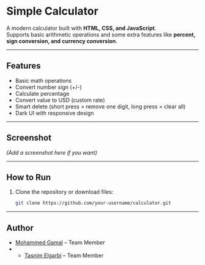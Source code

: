 # Simple Calculator

A modern calculator built with **HTML, CSS, and JavaScript**.  
Supports basic arithmetic operations and some extra features like **percent, sign conversion, and currency conversion**.  

---

## Features
- Basic math operations  
- Convert number sign (+/-)  
- Calculate percentage  
- Convert value to USD (custom rate)  
- Smart delete (short press = remove one digit, long press = clear all)  
- Dark UI with responsive design  

---

## Screenshot
*(Add a screenshot here if you want)*

---

## How to Run
1. Clone the repository or download files:
   ```bash
   git clone https://github.com/your-username/calculator.git

---

## Author

- [Mohammed Gamal](https://github.com/mohammed-gamal-abdelmeged) – Team Member
- - [Tasnim Elgarbi](https://github.com/tasnimelgarbi) – Team Member 
 
